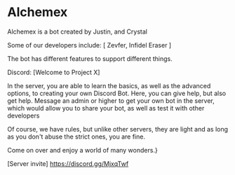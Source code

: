 # Alchemex
Alchemex is a bot created by Justin, and Crystal

Some of our developers include:
[
Zevfer,
Infidel Eraser
]

The bot has different features to support different things. 

Discord:
[Welcome to Project X]

In the server, you are able to learn the basics, as well as the advanced options, to creating your own Discord Bot. Here, you can give help, but also get help. Message an admin or higher to get your own bot in the server, which would allow you to share your bot, as well as test it with other developers

Of course, we have rules, but unlike other servers, they are light and as long as you don't abuse the strict ones, you are fine.

Come on over and enjoy a world of many wonders.}

[Server invite]
https://discord.gg/MjxqTwf


